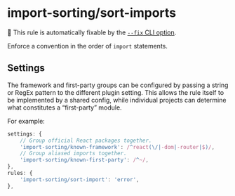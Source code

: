 # import-sorting/sort-imports

🔧 This rule is automatically fixable by the [`--fix` CLI option](https://eslint.org/docs/latest/user-guide/command-line-interface#--fix).

Enforce a convention in the order of `import` statements.

## Settings

The framework and first-party groups can be configured by passing a string or RegEx pattern to the different plugin setting. This allows the rule itself to be implemented by a shared config, while individual projects can determine what constitutes a “first-party” module.

For example:

```js
settings: {
	// Group official React packages together.
	'import-sorting/known-framework': /^react(\/|-dom|-router|$)/,
	// Group aliased imports together.
	'import-sorting/known-first-party': /^~/,
},
rules: {
	'import-sorting/sort-import': 'error',
},
```
